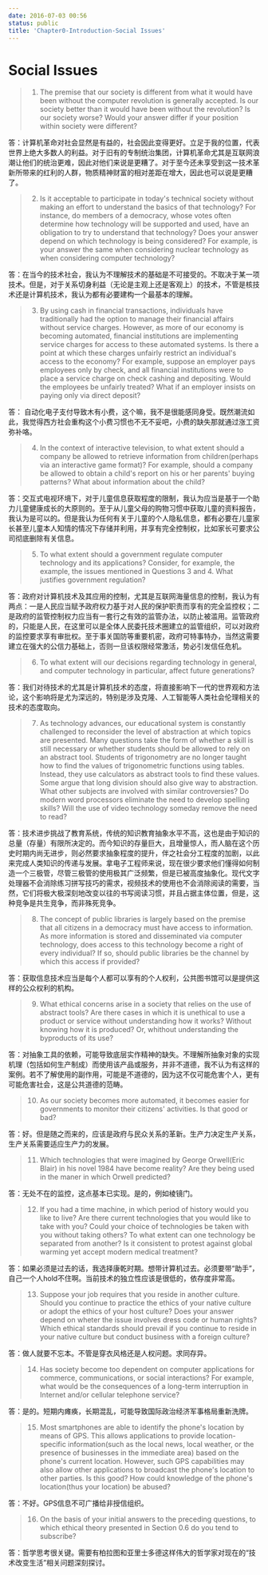 ```yaml
---
date: 2016-07-03 00:56
status: public
title: 'Chapter0-Introduction-Social Issues'
---
```


# Social Issues

>1. The premise that our society is different from what it would have been without the computer revolution is generally accepted. Is our society better than it would have been without the revolution? Is our society worse? Would your answer differ if your position within society were different?

答：计算机革命对社会显然是有益的，社会因此变得更好。立足于我的位置，代表世界上绝大多数人的利益。对于旧有的专制统治集团，计算机革命尤其是互联网浪潮让他们的统治更难，因此对他们来说是更糟了。对于至今还未享受到这一技术革新所带来的红利的人群，物质精神财富的相对差距在增大，因此也可以说是更糟了。

>2. Is it acceptable to participate in today's technical society without making an effort to understand the basics of that technology? For instance, do members of a democracy, whose votes often determine how technology will be supported and used, have an obligation to try to understand that technology? Does your answer depend on which technology is being considered? For example, is your answer the same when considering nuclear technology as when considering computer technology?

答：在当今的技术社会，我认为不理解技术的基础是不可接受的。不取决于某一项技术。但是，对于关系切身利益（无论是主观上还是客观上）的技术，不管是核技术还是计算机技术，我认为都有必要建构一个最基本的理解。


>3. By using cash in financial transactions, individuals have traditionally had the option to manage their financial affairs without service charges. However, as more of our economy is becoming automated, financial institutions are implementing service charges for access to these automated systems. Is there a point at which these charges unfairly restrict an individual's access to the economy? For example, suppose an employer pays employees only by check, and all financial institutions were to place a service charge on check cashing and depositing. Would the employees be unfairly treated? What if an employer insists on paying only via direct deposit?

答： 自动化电子支付导致木有小费，这个嘛，我不是很能感同身受。既然潮流如此，我觉得西方社会重构这个小费习惯也不无不妥吧，小费的缺失那就通过涨工资弥补咯。

>4. In the context of interactive television, to what extent should a company be allowed to retrieve information from children(perhaps via an interactive game format)? For example, should a company be allowed to obtain a child's report on his or her parents' buying patterns? What about information about the child?

答：交互式电视环境下，对于儿童信息获取程度的限制，我认为应当是基于一个助力儿童健康成长的大原则的。至于从儿童父母的购物习惯中获取儿童的资料报告，我认为是可以的。但是我认为任何有关于儿童的个人隐私信息，都有必要在儿童家长甚至儿童本人知情的情况下存储并利用，并享有完全控制权，比如家长可要求公司彻底删除有关信息。

>5. To what extent should a government regulate computer technology and its applications? Consider, for example, the example, the issues mentioned in Questions 3 and 4. What justifies government regulation?

答：政府对计算机技术及其应用的控制，尤其是互联网海量信息的控制，我认为有两点：一是人民应当赋予政府权力基于对人民的保护职责而享有的完全监控权；二是政府的监管控制权力应当有一套行之有效的监管办法，以防止被滥用。监管政府的，只能是人民，在这里可以是全体人民委托技术圈建立的监管组织，可以对政府的监控要求享有审批权。至于事关国防等重要机密，政府可特事特办，当然这需要建立在强大的公信力基础上，否则一旦该权限经常激活，势必引发信任危机。

>6. To what extent will our decisions regarding technology in general, and computer technology in particular, affect future generations?

答：我们对待技术的尤其是计算机技术的态度，将直接影响下一代的世界观和方法论，这个影响将是尤为深远的，特别是涉及克隆、人工智能等人类社会伦理相关的技术的态度取向。

>7. As technology advances, our educational system is constantly challenged to reconsider the level of abstraction at which topics are presented. Many questions take the form of whether a skill is still necessary or whether students should be allowed to rely on an abstract tool. Students of trigonometry are no longer taught how to find the values of trigonometric functions using tables. Instead, they use calculators as abstract tools to find these values. Some argue that long division should also give way to abstraction. What other subjects are involved with similar controversies? Do modern word processors eliminate the need to develop spelling skills? Will the use of video technology someday remove the need to read?

答：技术进步挑战了教育系统，传统的知识教育抽象水平不高，这也是由于知识的总量（存量）有限所决定的。而今知识的存量巨大，且增量惊人，而人脑在这个历史时期内尚无进步，则必然要求抽象程度的提升，伴之社会分工程度的加剧，以此来完成人类知识的传递与发展。拿电子工程师来说，现在很少要求他们懂得如何制造一个三极管，尽管三极管的使用极其广泛频繁，但是已被高度抽象化。现代文字处理器不会消除练习拼写技巧的需求，视频技术的使用也不会消除阅读的需要，当然，它们将极大极深刻地改变以往的书写阅读习惯，并且占据主体位置，但是，这种竞争是共生竞争，而非殊死竞争。

>8. The concept of public libraries is largely based on the premise that all citizens in a democracy must have access to information. As more information is stored and disseminated via computer technology, does access to this technology become a right of every individual? If so, should public libraries be the channel by which this access if provided?

答：获取信息技术应当是每个人都可以享有的个人权利，公共图书馆可以是提供这样的公众权利的机构。

>9. What ethical concerns arise in a society that relies on the use of abstract tools? Are there cases in which it is unethical to use a product or service without understanding how it works? Without knowing how it is produced? Or, whithout understanding the byproducts of its use?

答：对抽象工具的依赖，可能导致底层实作精神的缺失。不理解所抽象对象的实现机理（包括如何生产制成）而使用该产品或服务，并非不道德，我不认为有这样的案例。若不了解使用的副作用，可能是不道德的，因为这不仅可能危害个人，更有可能危害社会，这是公共道德的范畴。

>10. As our society becomes more automated, it becomes easier for governments to monitor their citizens' activities. Is that good or bad?

答：好。但是随之而来的，应该是政府与民众关系的革新。生产力决定生产关系，生产关系需要适应生产力的发展。

>11. Which technologies that were imagined by George Orwell(Eric Blair) in his novel 1984 have become reality? Are they being used in the maner in which Orwell predicted?

答：无处不在的监控，这点基本已实现。是的，例如棱镜门。

>12. If you had a time machine, in which period of history would you like to live? Are there current technologies that you would like to take with you? Could your choice of technologies be taken with you without taking others? To what extent can one technology be separated from another? Is it consistent to protest against global warming yet accept modern medical treatment?

答：如果必须是过去的话，我选择康乾时期。想带计算机过去。必须要带“助手”，自己一个人hold不住啊。当前技术的独立性应该是很低的，依存度非常高。

>13. Suppose your job requires that you reside in another culture. Should you continue to practice the ethics of your native culture or adopt the ethics of your host culture? Does your answer depend on wheter the issue involves dress code or human rights? Which ethical standards should prevail if you continue to reside in your native culture but conduct business with a foreign culture?

答：做人就要不忘本。不管是穿衣风格还是人权问题。求同存异。

>14. Has society become too dependent on computer applications for commerce, communications, or social interactions? For example, what would be the consequences of a long-term interruption in Internet and/or cellular telephone service?

答：是的。短期内瘫痪，长期混乱，可能导致国际政治经济军事格局重新洗牌。

>15. Most smartphones are able to identify the phone's location by means of GPS. This allows applications to provide location-specific information(such as the local news, local weather, or the presence of businesses in the immediate area) based on the phone's current location. However, such GPS capabilities may also allow other applications to broadcast the phone's location to other parties. Is this good? How could knowledge of the phone's location(thus your location) be abused?

答：不好。GPS信息不可广播给非授信组织。

>16. On the basis of your initial answers to the preceding questions, to which ethical theory presented in Section 0.6 do you tend to subscribe?

答：哲学思考很关键。需要有柏拉图和亚里士多德这样伟大的哲学家对现在的“技术改变生活”相关问题深刻探讨。